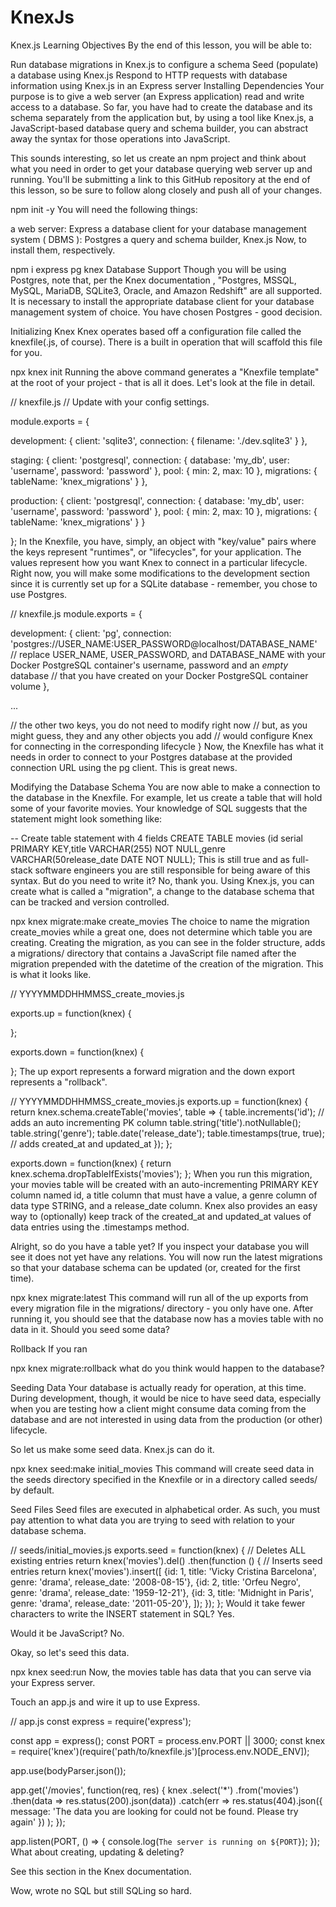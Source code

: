 # KnexJs
Knex.js
Learning Objectives
By the end of this lesson, you will be able to:

Run database migrations in Knex.js to configure a schema
Seed (populate) a database using Knex.js
Respond to HTTP requests with database information using Knex.js in an Express server
Installing Dependencies
Your purpose is to give a web server (an Express application) read and write access to a database. So far, you have had to create the database and its schema separately from the application but, by using a tool like Knex.js, a JavaScript-based database query and schema builder, you can abstract away the syntax for those operations into JavaScript.

This sounds interesting, so let us create an npm project and think about what you need in order to get your database querying web server up and running. You'll be submitting a link to this GitHub repository at the end of this lesson, so be sure to follow along closely and push all of your changes.

npm init -y
You will need the following things:

a web server: Express
a database client for your database management system ( DBMS ): Postgres 
a query and schema builder, Knex.js 
Now, to install them, respectively.

npm i express pg knex
Database Support
Though you will be using Postgres, note that, per the Knex documentation  , "Postgres, MSSQL, MySQL, MariaDB, SQLite3, Oracle, and Amazon Redshift" are all supported. It is necessary to install the appropriate database client for your database management system of choice. You have chosen Postgres - good decision.

Initializing Knex
Knex operates based off a configuration file called the knexfile(.js, of course). There is a built in operation that will scaffold this file for you.

npx knex init
Running the above command generates a "Knexfile template" at the root of your project - that is all it does. Let's look at the file in detail.

// knexfile.js
// Update with your config settings.

module.exports = {

  development: {
    client: 'sqlite3',
    connection: {
      filename: './dev.sqlite3'
    }
  },

  staging: {
    client: 'postgresql',
    connection: {
      database: 'my_db',
      user:     'username',
      password: 'password'
    },
    pool: {
      min: 2,
      max: 10
    },
    migrations: {
      tableName: 'knex_migrations'
    }
  },

  production: {
    client: 'postgresql',
    connection: {
      database: 'my_db',
      user:     'username',
      password: 'password'
    },
    pool: {
      min: 2,
      max: 10
    },
    migrations: {
      tableName: 'knex_migrations'
    }
  }

};
In the Knexfile, you have, simply, an object with "key/value" pairs where the keys represent "runtimes", or "lifecycles", for your application. The values represent how you want Knex to connect in a particular lifecycle. Right now, you will make some modifications to the development section since it is currently set up for a SQLite database - remember, you chose to use Postgres.

// knexfile.js
module.exports = {

  development: {
    client: 'pg',
    connection: 'postgres://USER_NAME:USER_PASSWORD@localhost/DATABASE_NAME'
    // replace USER_NAME, USER_PASSWORD, and DATABASE_NAME with your Docker PostgreSQL container's username, password and an *empty* database
    // that you have created on your Docker PostgreSQL container volume
  },

  ...

  // the other two keys, you do not need to modify right now
  // but, as you might guess, they and any other objects you add
  // would configure Knex for connecting in the corresponding lifecycle
}
Now, the Knexfile has what it needs in order to connect to your Postgres database at the provided connection URL using the pg client. This is great news.

Modifying the Database Schema
You are now able to make a connection to the database in the Knexfile. For example, let us create a table that will hold some of your favorite movies. Your knowledge of SQL suggests that the statement might look something like:

-- Create table statement with 4 fields
CREATE TABLE movies (id serial PRIMARY KEY,title VARCHAR(255) NOT NULL,genre VARCHAR(50release_date DATE NOT NULL);
This is still true and as full-stack software engineers you are still responsible for being aware of this syntax. But do you need to write it? No, thank you. Using Knex.js, you can create what is called a "migration", a change to the database schema that can be tracked and version controlled.

npx knex migrate:make create_movies
The choice to name the migration create_movies while a great one, does not determine which table you are creating. Creating the migration, as you can see in the folder structure, adds a migrations/ directory that contains a JavaScript file named after the migration prepended with the datetime of the creation of the migration. This is what it looks like.

// YYYYMMDDHHMMSS_create_movies.js

exports.up = function(knex) {

};

exports.down = function(knex) {

};
The up export represents a forward migration and the down export represents a "rollback".

// YYYYMMDDHHMMSS_create_movies.js
exports.up = function(knex) {
  return knex.schema.createTable('movies', table => {
    table.increments('id'); // adds an auto incrementing PK column
    table.string('title').notNullable();
    table.string('genre');
    table.date('release_date');
    table.timestamps(true, true); // adds created_at and updated_at
  });
};

exports.down = function(knex) {
  return knex.schema.dropTableIfExists('movies');
};
When you run this migration, your movies table will be created with an auto-incrementing PRIMARY KEY column named id, a title column that must have a value, a genre column of data type STRING, and a release_date column. Knex also provides an easy way to (optionally) keep track of the created_at and updated_at values of data entries using the .timestamps method.

Alright, so do you have a table yet? If you inspect your database you will see it does not yet have any relations. You will now run the latest migrations so that your database schema can be updated (or, created for the first time).

npx knex migrate:latest
This command will run all of the up exports from every migration file in the migrations/ directory - you only have one. After running it, you should see that the database now has a movies table with no data in it. Should you seed some data?

Rollback
If you ran

npx knex migrate:rollback
what do you think would happen to the database?

Seeding Data
Your database is actually ready for operation, at this time. During development, though, it would be nice to have seed data, especially when you are testing how a client might consume data coming from the database and are not interested in using data from the production (or other) lifecycle.

So let us make some seed data. Knex.js can do it.

npx knex seed:make initial_movies
This command will create seed data in the seeds directory specified in the Knexfile or in a directory called seeds/ by default.

Seed Files
Seed files are executed in alphabetical order. As such, you must pay attention to what data you are trying to seed with relation to your database schema.

// seeds/initial_movies.js
exports.seed = function(knex) {
  // Deletes ALL existing entries
  return knex('movies').del()
    .then(function () {
      // Inserts seed entries
      return knex('movies').insert([
        {id: 1, title: 'Vicky Cristina Barcelona', genre: 'drama', release_date: '2008-08-15'},
        {id: 2, title: 'Orfeu Negro', genre: 'drama', release_date: '1959-12-21'},
        {id: 3, title: 'Midnight in Paris', genre: 'drama', release_date: '2011-05-20'},
      ]);
    });
};
Would it take fewer characters to write the INSERT statement in SQL? Yes.

Would it be JavaScript? No.

Okay, so let's seed this data.

npx knex seed:run
Now, the movies table has data that you can serve via your Express server.

Touch an app.js and wire it up to use Express.

// app.js
const express = require('express');

const app = express();
const PORT = process.env.PORT || 3000;
const knex = require('knex')(require('path/to/knexfile.js')[process.env.NODE_ENV]);

app.use(bodyParser.json());

app.get('/movies', function(req, res) {
  knex
    .select('*')
    .from('movies')
    .then(data => res.status(200).json(data))
    .catch(err =>
      res.status(404).json({
        message:
          'The data you are looking for could not be found. Please try again'
      })
    );
});

app.listen(PORT, () => {
  console.log(`The server is running on ${PORT}`);
});
What about creating, updating & deleting?

See this section  in the Knex documentation.

Wow, wrote no SQL but still SQLing so hard.
